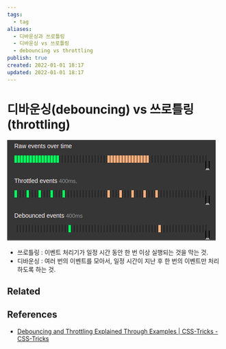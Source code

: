 ```yaml
---
tags:
  - tag
aliases:
  - 디바운싱과 쓰로틀링
  - 디바운싱 vs 쓰로틀링
  - debouncing vs throttling
publish: true
created: 2022-01-01 18:17
updated: 2022-01-01 18:17
---
```


# 디바운싱(debouncing) vs 쓰로틀링(throttling)

![debounce-vs-throttle.png](./images/debounce-vs-throttle.png)

- 쓰로틀링 : 이벤트 처리기가 일정 시간 동안 한 번 이상 실행되는 것을 막는 것.
- 디바운싱 : 여러 번의 이벤트를 모아서, 일정 시간이 지난 후 한 번의 이벤트만 처리하도록 하는 것.

## Related

## References

- [Debouncing and Throttling Explained Through Examples | CSS-Tricks - CSS-Tricks](https://css-tricks.com/debouncing-throttling-explained-examples/)
